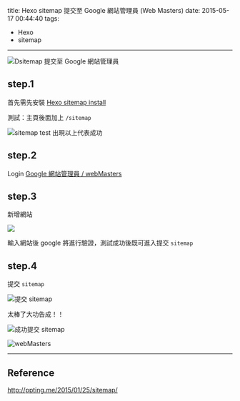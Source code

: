 title: Hexo sitemap 提交至 Google 網站管理員 (Web Masters)
date: 2015-05-17 00:44:40
tags: 
- Hexo
- sitemap
---

![Dsitemap 提交至 Google 網站管理員](https://googledrive.com/host/0B4fEFbbW93y5NUVTWS1wdGI4QTA)

<!--more-->

## step.1

首先需先安裝 [Hexo sitemap install](http://hungjie19.github.io/hexoblog/2015/05/16/Hexo-sitemap-error-TypeError-Cannot-read-property-sitemap-of-undefined/#more)

測試：主頁後面加上 `/sitemap`


![sitemap test 出現以上代表成功](https://googledrive.com/host/0B4fEFbbW93y5TG9FOWJUSjVZUms)

## step.2

Login [Google 網站管理員 / webMasters](https://www.google.com/webmasters/tools/?hl=zh-tw)

## step.3

新增網站

![](https://googledrive.com/host/0B4fEFbbW93y5N0xnNTVILTBUTDg)


輸入網站後 google 將進行驗證，測試成功後既可進入提交 `sitemap`

## step.4

提交 `sitemap`

![提交 sitemap](https://googledrive.com/host/0B4fEFbbW93y5OWVHZ3Z4c2NCSk0)

太棒了大功告成！！

![成功提交 sitemap](https://googledrive.com/host/0B4fEFbbW93y5UDVrOXF0cWdQaHc)

![webMasters](https://googledrive.com/host/0B4fEFbbW93y5andqZmRuZ3RFY0E)

-----

## Reference

http://ppting.me/2015/01/25/sitemap/

